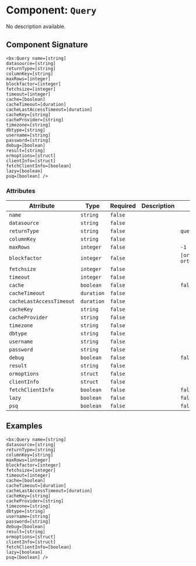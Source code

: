 [comment]: # (Note: This documentation is generated dynamically in the build process.  To modify the contents, change the javadoc on the _invoke method of the Component class)
# Component: `Query`

No description available.

## Component Signature

```
<bx:Query name=[string]
datasource=[string]
returnType=[string]
columnKey=[string]
maxRows=[integer]
blockfactor=[integer]
fetchsize=[integer]
timeout=[integer]
cache=[boolean]
cacheTimeout=[duration]
cacheLastAccessTimeout=[duration]
cacheKey=[string]
cacheProvider=[string]
timezone=[string]
dbtype=[string]
username=[string]
password=[string]
debug=[boolean]
result=[string]
ormoptions=[struct]
clientInfo=[struct]
fetchClientInfo=[boolean]
lazy=[boolean]
psq=[boolean] />
```

### Attributes


| Atrribute | Type | Required | Description | Default |
|----------|------|----------|-------------|---------|
| `name` | `string` | `false` |  |  |
| `datasource` | `string` | `false` |  |  |
| `returnType` | `string` | `false` |  | `query` |
| `columnKey` | `string` | `false` |  |  |
| `maxRows` | `integer` | `false` |  | `-1` |
| `blockfactor` | `integer` | `false` |  | `[ortus.boxlang.runtime.validation.dynamic.Min@5b1cedfd, ortus.boxlang.runtime.validation.dynamic.Max@1fe2c5ad]` |
| `fetchsize` | `integer` | `false` |  |  |
| `timeout` | `integer` | `false` |  |  |
| `cache` | `boolean` | `false` |  | `false` |
| `cacheTimeout` | `duration` | `false` |  |  |
| `cacheLastAccessTimeout` | `duration` | `false` |  |  |
| `cacheKey` | `string` | `false` |  |  |
| `cacheProvider` | `string` | `false` |  |  |
| `timezone` | `string` | `false` |  |  |
| `dbtype` | `string` | `false` |  |  |
| `username` | `string` | `false` |  |  |
| `password` | `string` | `false` |  |  |
| `debug` | `boolean` | `false` |  | `false` |
| `result` | `string` | `false` |  |  |
| `ormoptions` | `struct` | `false` |  |  |
| `clientInfo` | `struct` | `false` |  |  |
| `fetchClientInfo` | `boolean` | `false` |  | `false` |
| `lazy` | `boolean` | `false` |  | `false` |
| `psq` | `boolean` | `false` |  | `false` |

## Examples

```
<bx:Query name=[string]
datasource=[string]
returnType=[string]
columnKey=[string]
maxRows=[integer]
blockfactor=[integer]
fetchsize=[integer]
timeout=[integer]
cache=[boolean]
cacheTimeout=[duration]
cacheLastAccessTimeout=[duration]
cacheKey=[string]
cacheProvider=[string]
timezone=[string]
dbtype=[string]
username=[string]
password=[string]
debug=[boolean]
result=[string]
ormoptions=[struct]
clientInfo=[struct]
fetchClientInfo=[boolean]
lazy=[boolean]
psq=[boolean] />
```
